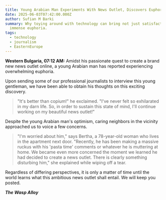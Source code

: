 ```yaml
---
title: Young Arabian Man Experiments With News Outlet, Discovers Euphoria
date: 2025-06-03T07:42:00.000Z
author: Sufian M Barki
summary: Why toying around with technology can bring not just satisfaction - but
  immense euphoria.
tags:
  - technology
  - journalism
  - EasternEurope
---
```

**Western Bulgaria, 07:12 AM:** Amidst his passionate quest to create a brand new news outlet online, a young Arabian man has reported experiencing overwhelming euphoria.


Upon sending some of our professional journalists to interview this young gentleman, we have been able to obtain his thoughts on this exciting discovery.


> "It's better than copium!" he exclaimed. "I've never felt so exhilarated in my darn life. So, in order to sustain this state of mind, I'll continue working on my beautiful news outlet!"


Despite the young Arabian man's optimism, caring neighbors in the vicinity approached us to voice a few concerns.


> "I'm worried about him," says Bertha, a 78-year-old woman who lives in the apartment next door. "Recently, he has been making a massive ruckus with his 'pasta time' comments or whatever he is muttering at home. We became even more concerned the moment we learned he had decided to create a news outlet. There is clearly something disturbing him," she explained while wiping off a tear.


Regardless of differing perspectives, it is only a matter of time until the world learns what this ambitious news outlet shall entail. We will keep you posted.


***The Wasp Alloy***
